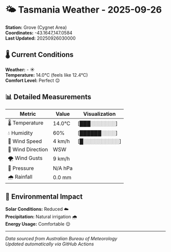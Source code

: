 # 🌤️ Tasmania Weather - 2025-09-26

**Station:** Grove (Cygnet Area)  
**Coordinates:** -43.1647,147.0584  
**Last Updated:** 20250926030000

## 🌡️ Current Conditions

**Weather:** - ☀️  
**Temperature:** 14.0°C (feels like 12.4°C)  
**Comfort Level:** Perfect 😌

## 📊 Detailed Measurements

| Metric | Value | Visualization |
|--------|-------|---------------|
| 🌡️ Temperature | 14.0°C | [███░░░░░░░] |
| 💧 Humidity | 60% | [██████░░░░] |
| 💨 Wind Speed | 4 km/h | [█░░░░░░░░░░] |
| 🧭 Wind Direction | WSW | |
| 🌪️ Wind Gusts | 9 km/h | |
| 🔽 Pressure | N/A hPa | |
| 🌧️ Rainfall | 0.0 mm | |

## 🌱 Environmental Impact

**Solar Conditions:** Reduced ☁️  
**Precipitation:** Natural irrigation 🌧️  
**Energy Usage:** Comfortable 😌

---
*Data sourced from Australian Bureau of Meteorology*  
*Updated automatically via GitHub Actions*
